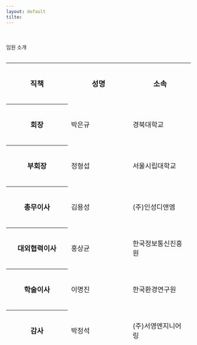 ```yaml
---
layout: default
tilte:
---
```


<style>
  .customTable1 tr th {
    width: 30%;
  }

  .customTable2 tr td:nth-child(1) {
    width: 30%
  }
  .customTable2 tr td:nth-child(2) {
    width: 35%
  }
  .customTable2 tr td:nth-child(3) {
    width: 35%
  }

  table th, table td {
    font-size: 1.5rem; /* 글씨 크게 */
    vertical-align: middle;
  }

  table tr {
    height: 7rem; /* 행 높이 크게 */
  }

  .button {
    display: block;
    background-color: white;
    border: 1px solid;
    border-width: 2px;
    border-color: #eae5e5;
    color: black;
    text-align: center;
    padding: 15px 20px;
    font-family: 'Noto Sans','맑은 고딕','Malgun Gothic',Arial,Helvetica,sans-serif,Lucida,'Grande','Microsoft YaHei','Hiragino Sans GB', 'SimSun', 'Meiryo';
    font-size: 20px;
  }
</style>

<br>
<br>
<div class="gayheader">
  <span>임원 소개</span>
  <div></div>
</div>

<br>

<table>
  <thead>
    <tr>
      <th style="font-size: 1.25rem;">직책</th>
      <th style="font-size: 1.25rem;">성명</th>
      <th style="font-size: 1.25rem;">소속</th>
    </tr>
    <tr>
      <th style="width: 30%; font-size: 1.2rem;">회장</th>
      <td style="width: 30%; font-size: 1.15rem;">박은규</td>
      <td style="width: 30%; font-size: 1.15rem;">경북대학교</td>
    </tr>
    <tr>
      <th style="width: 30%; font-size: 1.2rem;">부회장</th>
      <td style="width: 30%; font-size: 1.15rem;">정형섭</td>
      <td style="width: 30%; font-size: 1.15rem;">서울시립대학교</td>
    </tr>
    <tr>
      <th style="width: 30%; font-size: 1.2rem;">총무이사</th>
      <td style="width: 30%; font-size: 1.15rem;">김용성</td>
      <td style="width: 30%; font-size: 1.15rem;">(주)인성디앤엠</td>
    </tr>
    <tr>
      <th style="width: 30%; font-size: 1.2rem;">대외협력이사</th>
      <td style="width: 30%; font-size: 1.15rem;">홍상균</td>
      <td style="width: 30%; font-size: 1.15rem;">한국정보통신진흥원</td>
    </tr>
    <tr>
      <th style="width: 30%; font-size: 1.2rem;">학술이사</th>
      <td style="width: 30%; font-size: 1.15rem;">이명진</td>
      <td style="width: 30%; font-size: 1.15rem;">한국환경연구원</td>
    </tr>
    <tr>
      <th style="width: 30%; font-size: 1.2rem;">감사</th>
      <td style="width: 30%; font-size: 1.15rem;">박정석</td>
      <td style="width: 30%; font-size: 1.15rem;">(주)서영엔지니어링</td>
    </tr>
 </thead>
 </table>

<br>
